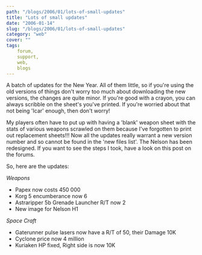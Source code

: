 ```yaml
---
path: "/blogs/2006/01/lots-of-small-updates"
title: "Lots of small updates"
date: "2006-01-14"
slug: "/blogs/2006/01/lots-of-small-updates"
category: "web"
cover: ""
tags:
    forum,
    support,
    web,
    blogs
---
```

A batch of updates for the New Year. All of them little, so if you're using the old versions of things don't worry too much about downloading the new versions, the changes are quite minor. If you're good with a crayon, you can always scribble on the sheet's you've printed. If you're worried about that not being 'Icar' enough, then don't worry! 

My players often have to put up with having a 'blank' weapon sheet with the stats of various weapons scrawled on them because I've forgotten to print out replacement sheets!!! Now all the updates really warrant a new version number and so cannot be found in the 'new files list'. The Nelson has been redesigned. If you want to see the steps I took, have a look on this post on the forums.

So, here are the updates:

*Weapons*
- Papex now costs 450 000
- Korg 5 encumberance now 6
- Astraripper 5b Grenade Launcher R/T now 2
- New image for Nelson H1

*Space Craft*
- Gaterunner pulse lasers now have a R/T of 50, their Damage 10K
- Cyclone price now 4 million
- Kuriaken HP fixed, Right side is now 10K
